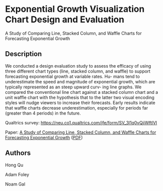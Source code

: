 # Exponential Growth Visualization Chart Design and Evaluation

A Study of Comparing Line, Stacked Column, and Waffle Charts for Forecasting Exponential Growth

## Description
We conducted a design evaluation study to assess the efficacy of
using three different chart types (line, stacked column, and waffle)
to support forecasting exponential growth at variable rates. Hu-
mans tend to underestimate the speed and magnitude of exponential
growth, which are typically represented as an steep upward curv-
ing line graphs. We compared the conventional line chart against
a stacked column chart and a unit waffle chart with the hypothesis
that to the latter two visual encoding styles will nudge viewers to
increase their forecasts. Early results indicate that waffle charts
decrease underestimation, especially for periods far (greater than 4
periods) in the future.

Qualtrics survey: https://neu.co1.qualtrics.com/jfe/form/SV_3l1q0vQjiWftlVI

Paper: <a href="https://www.overleaf.com/read/bwxpsnwwxymh">A Study of Comparing Line, Stacked Column, and Waffle Charts for Forecasting Exponential Growth</a> (<a href="https://www.dropbox.com/s/y9v8p5d0o29n1yd/A_Study_of_Stacked_Comparing_Line__Column__and_Waffle_Charts_for_Forecasting_Exponential_Growth.pdf?dl=0">PDF</a>)

## Authors
Hong Qu

Adam Foley

Noam Gal

